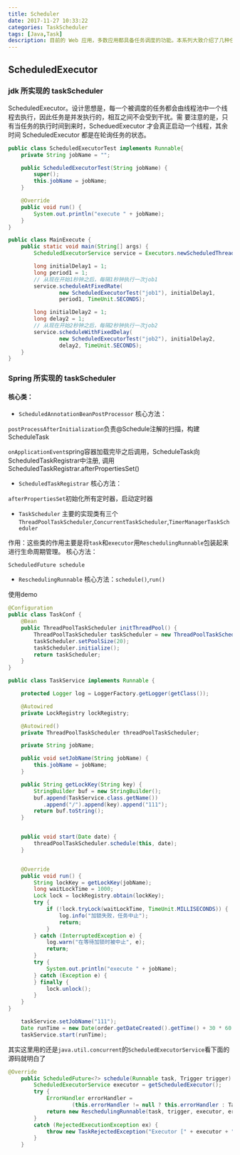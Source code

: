 ```yaml
---
title: Scheduler
date: 2017-11-27 10:33:22
categories: TaskScheduler
tags: [Java,Task]
description: 目前的 Web 应用，多数应用都具备任务调度的功能。本系列大致介绍了几种任务调度的 Java 实现方法，包括 Timer,Scheduler, Quartz 以及 JCron Tab，并对其优缺点进行比较
---
```


## ScheduledExecutor
### jdk 所实现的 taskScheduler
ScheduledExecutor。设计思想是，每一个被调度的任务都会由线程池中一个线程去执行，因此任务是并发执行的，相互之间不会受到干扰。需 要注意的是，只有当任务的执行时间到来时，ScheduedExecutor 才会真正启动一个线程，其余时间 ScheduledExecutor 都是在轮询任务的状态。

```java
public class ScheduledExecutorTest implements Runnable{
    private String jobName = "";

    public ScheduledExecutorTest(String jobName) {
        super();
        this.jobName = jobName;
    }

    @Override
    public void run() {
        System.out.println("execute " + jobName);
    }
}
```
```java
public class MainExecute {
    public static void main(String[] args) {
        ScheduledExecutorService service = Executors.newScheduledThreadPool(10);

        long initialDelay1 = 1;
        long period1 = 1;
        // 从现在开始1秒钟之后，每隔1秒钟执行一次job1
        service.scheduleAtFixedRate(
                new ScheduledExecutorTest("job1"), initialDelay1,
                period1, TimeUnit.SECONDS);

        long initialDelay2 = 1;
        long delay2 = 1;
        // 从现在开始2秒钟之后，每隔2秒钟执行一次job2
        service.scheduleWithFixedDelay(
                new ScheduledExecutorTest("job2"), initialDelay2,
                delay2, TimeUnit.SECONDS);
    }
}
```
### Spring 所实现的 taskScheduler
#### 核心类： 
* `ScheduledAnnotationBeanPostProcessor`
核心方法：

`postProcessAfterInitialization`负责@Schedule注解的扫描，构建ScheduleTask

`onApplicationEvent`spring容器加载完毕之后调用，ScheduleTask向ScheduledTaskRegistrar中注册, 调用ScheduledTaskRegistrar.afterPropertiesSet() 
* `ScheduledTaskRegistrar`
核心方法：

`afterPropertiesSet`初始化所有定时器，启动定时器
* `TaskScheduler`
主要的实现类有三个`ThreadPoolTaskScheduler`,`ConcurrentTaskScheduler`,`TimerManagerTaskScheduler` 

作用：这些类的作用主要是将`task`和`executor`用`ReschedulingRunnable`包装起来进行生命周期管理。 
核心方法：

`ScheduledFuture schedule`
* `ReschedulingRunnable`
核心方法：`schedule()`,`run()`

使用demo
```java
@Configuration
public class TaskConf {
    @Bean
    public ThreadPoolTaskScheduler initThreadPool() {
        ThreadPoolTaskScheduler taskScheduler = new ThreadPoolTaskScheduler();
        taskScheduler.setPoolSize(20);
        taskScheduler.initialize();
        return taskScheduler;
    }
}
```
```java
public class TaskService implements Runnable {

    protected Logger log = LoggerFactory.getLogger(getClass());

    @Autowired
    private LockRegistry lockRegistry;

    @Autowired()
    private ThreadPoolTaskScheduler threadPoolTaskScheduler;

    private String jobName;

    public void setJobName(String jobName) {
        this.jobName = jobName;
    }

    public String getLockKey(String key) {
        StringBuilder buf = new StringBuilder();
        buf.append(TaskService.class.getName())
           .append("/").append(key).append("111");
        return buf.toString();
    }


    public void start(Date date) {
        threadPoolTaskScheduler.schedule(this, date);
    }


    @Override
    public void run() {
        String lockKey = getLockKey(jobName);
        long waitLockTime = 1000;
        Lock lock = lockRegistry.obtain(lockKey);
        try {
            if (!lock.tryLock(waitLockTime, TimeUnit.MILLISECONDS)) {
                log.info("加锁失败，任务中止");
                return;
            }
        } catch (InterruptedException e) {
            log.warn("在等待加锁时被中止", e);
            return;
        }
        try {
            System.out.println("execute " + jobName);
        } catch (Exception e) {
        } finally {
            lock.unlock();
        }
    }
}
```
```java
    taskService.setJobName("111");
    Date runTime = new Date(order.getDateCreated().getTime() + 30 * 60 * 1000);
    taskService.start(runTime);
```
其实这里用的还是`java.util.concurrent`的`ScheduledExecutorService`看下面的源码就明白了
```java
@Override
	public ScheduledFuture<?> schedule(Runnable task, Trigger trigger) {
		ScheduledExecutorService executor = getScheduledExecutor();
		try {
			ErrorHandler errorHandler =
					(this.errorHandler != null ? this.errorHandler : TaskUtils.getDefaultErrorHandler(true));
			return new ReschedulingRunnable(task, trigger, executor, errorHandler).schedule();
		}
		catch (RejectedExecutionException ex) {
			throw new TaskRejectedException("Executor [" + executor + "] did not accept task: " + task, ex);
		}
	}
```
